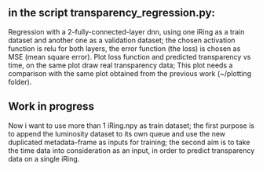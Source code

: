 ## in the script transparency_regression.py: 

Regression with a 2-fully-connected-layer dnn, using one iRing as a train dataset and another one as a validation dataset;
the chosen activation function is relu for both layers, the error function (the loss) is chosen as MSE (mean square error).
Plot loss function and predicted transparency vs time, on the same plot draw real transparency data; 
This plot needs a comparison with the same plot obtained from the previous work (~/plotting folder).

## Work in progress
Now i want to use more than 1 iRing.npy as train dataset; 
the first purpose is to append the luminosity dataset to its own queue and use the new duplicated metadata-frame as inputs for training; the second aim is to take the time data into consideration as an input, in order to predict transparency data on a single iRing.


